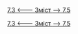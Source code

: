 [7.3 <--- ](7_3.md) [   Зміст   ](README.md) [--> 7.5](7_5.md)



[7.3 <--- ](7_3.md) [   Зміст   ](README.md) [--> 7.5](7_5.md)